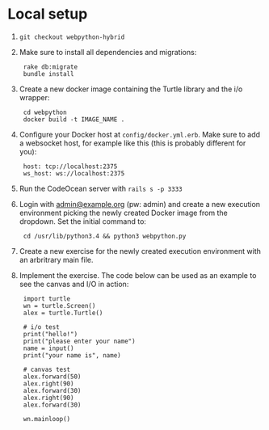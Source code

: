 Local setup
===========

1. `git checkout webpython-hybrid`
2. Make sure to install all dependencies and migrations:

        rake db:migrate
        bundle install

3. Create a new docker image containing the Turtle library and the i/o wrapper:

        cd webpython
        docker build -t IMAGE_NAME .

4. Configure your Docker host at `config/docker.yml.erb`. Make sure to add a websocket host, for example like this (this is probably different for you):

        host: tcp://localhost:2375
        ws_host: ws://localhost:2375

5. Run the CodeOcean server with `rails s -p 3333`

6. Login with admin@example.org (pw: admin) and create a new execution environment picking the newly created Docker image from the dropdown. Set the initial command to:

        cd /usr/lib/python3.4 && python3 webpython.py

7. Create a new exercise for the newly created execution environment with an arbritrary main file.
8. Implement the exercise. The code below can be used as an example to see the canvas and I/O in action:

        import turtle
        wn = turtle.Screen()
        alex = turtle.Turtle()

        # i/o test
        print("hello!")
        print("please enter your name")
        name = input()
        print("your name is", name)

        # canvas test
        alex.forward(50)
        alex.right(90)
        alex.forward(30)
        alex.right(90)
        alex.forward(30)

        wn.mainloop()

